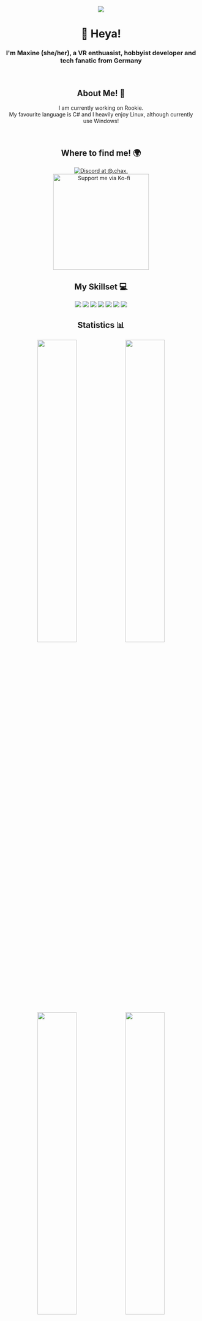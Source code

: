 <p align="center"><img align="center" src="https://visitcount.itsvg.in/api?id=Chax1&icon=7&color=12"/></p>

<h1 align="center">👋 Heya!</h1>
<h3 align="center">I'm Maxine (she/her), a VR enthuasist, hobbyist developer and tech fanatic from Germany</h3>
<br>
<h2 align="center">About Me! 👩</h2>
<p align="center">I am currently working on Rookie.<br>My favourite language is C# and I heavily enjoy Linux, although currently use Windows!</p><br> 

<h2 align="center">Where to find me! 🌍</h2>

<div align="center">
    <a href="https://discord.com/users/468465290531962900">
        <img src="https://lanyard-profile-readme.vercel.app/api/468465290531962900?showDisplayName=true" alt="Discord at @.chax.">
    </a>
</div>
<div align="center">
    <a href="https://ko-fi.com/G2G1L1991">
        <img width="250" src="https://ko-fi.com/img/githubbutton_sm.svg" alt="Support me via Ko-fi">
    </a>
</div>

<h2 align="center">My Skillset 💻</h2>

<p align="center"> <img src="https://img.shields.io/badge/c%23-%23239120.svg?style=flat&logo=c-sharp&logoColor=white"/> <img src="https://img.shields.io/badge/c++-%2300599C.svg?style=flat&logo=c%2B%2B&logoColor=white"/> <img src="https://img.shields.io/badge/css3-%231572B6.svg?style=flat&logo=css3&logoColor=white"/> <img src="https://img.shields.io/badge/html5-%23E34F26.svg?style=flat&logo=html5&logoColor=white"/> <img src="https://img.shields.io/badge/python-3670A0?style=flat&logo=python&logoColor=ffdd54"/> <img src="https://img.shields.io/badge/.NET-5C2D91?style=flat&logo=.net&logoColor=white"/> <img src="https://img.shields.io/badge/Linux-FCC624?style=flat&logo=linux&logoColor=black"/> </p>

<h2 align="center">Statistics 📊</h2>
<p align="center" width="100%">
    <img width="45%" src="https://github-readme-stats.vercel.app/api?username=Chax1&theme=dark&hide_border=false&include_all_commits=true&count_private=true">
    <img width="45%" src="https://github-readme-streak-stats.herokuapp.com/?user=Chax1&theme=dark&hide_border=false">
    <img width="45%" src="https://github-readme-stats.vercel.app/api/top-langs/?username=Chax1&theme=dark&hide_border=false&include_all_commits=true&count_private=true&layout=compact">
    <img width="45%" src="https://github-contributor-stats.vercel.app/api?username=Chax1&limit=5&theme=dark&combine_all_yearly_contributions=true">
</p>
